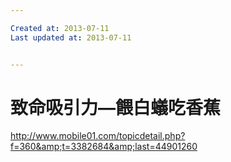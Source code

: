 ```yaml
---

Created at: 2013-07-11
Last updated at: 2013-07-11


---
```


# 致命吸引力—餵白蟻吃香蕉


<http://www.mobile01.com/topicdetail.php?f=360&amp;t=3382684&amp;last=44901260>

